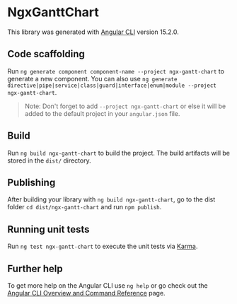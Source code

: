 # NgxGanttChart

This library was generated with [Angular CLI](https://github.com/angular/angular-cli) version 15.2.0.

## Code scaffolding

Run `ng generate component component-name --project ngx-gantt-chart` to generate a new component. You can also use `ng generate directive|pipe|service|class|guard|interface|enum|module --project ngx-gantt-chart`.
> Note: Don't forget to add `--project ngx-gantt-chart` or else it will be added to the default project in your `angular.json` file. 

## Build

Run `ng build ngx-gantt-chart` to build the project. The build artifacts will be stored in the `dist/` directory.

## Publishing

After building your library with `ng build ngx-gantt-chart`, go to the dist folder `cd dist/ngx-gantt-chart` and run `npm publish`.

## Running unit tests

Run `ng test ngx-gantt-chart` to execute the unit tests via [Karma](https://karma-runner.github.io).

## Further help

To get more help on the Angular CLI use `ng help` or go check out the [Angular CLI Overview and Command Reference](https://angular.io/cli) page.
